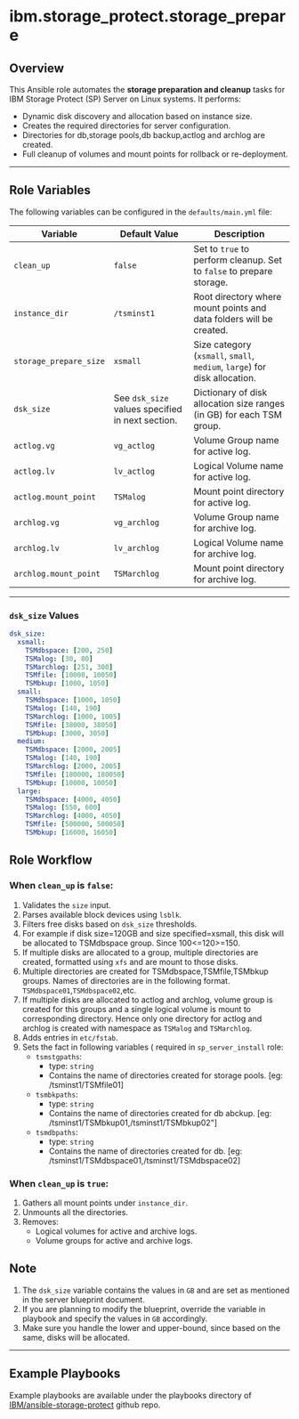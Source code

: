 # ibm.storage_protect.storage_prepare

## Overview
This Ansible role automates the **storage preparation and cleanup** tasks for IBM Storage Protect (SP) Server on Linux systems. It performs:
- Dynamic disk discovery and allocation based on instance size.
- Creates the required directories for server configuration.
- Directories for db,storage pools,db backup,actlog and archlog are created.
- Full cleanup of volumes and mount points for rollback or re-deployment.
---

## Role Variables
The following variables can be configured in the `defaults/main.yml` file:

| Variable               | Default Value                                    | Description                                                                 |
|------------------------|--------------------------------------------------|-----------------------------------------------------------------------------|
| `clean_up`             | `false`                                          | Set to `true` to perform cleanup. Set to `false` to prepare storage.       |
| `instance_dir`         | `/tsminst1`                                      | Root directory where mount points and data folders will be created.        |
| `storage_prepare_size` | `xsmall`                                         | Size category (`xsmall`, `small`, `medium`, `large`) for disk allocation.  |
| `dsk_size`             | See `dsk_size` values specified in next section. | Dictionary of disk allocation size ranges (in GB) for each TSM group.      |
| `actlog.vg`            | `vg_actlog`                                      | Volume Group name for active log.                                           |
| `actlog.lv`            | `lv_actlog`                                      | Logical Volume name for active log.                                         |
| `actlog.mount_point`   | `TSMalog`                                        | Mount point directory for active log.                                       |
| `archlog.vg`           | `vg_archlog`                                     | Volume Group name for archive log.                                          |
| `archlog.lv`           | `lv_archlog`                                     | Logical Volume name for archive log.                                        |
| `archlog.mount_point`  | `TSMarchlog`                                     | Mount point directory for archive log.                                      |

---

### `dsk_size` Values

```yaml
dsk_size:
  xsmall:
    TSMdbspace: [200, 250]
    TSMalog: [30, 80]
    TSMarchlog: [251, 300]
    TSMfile: [10000, 10050]
    TSMbkup: [1000, 1050]
  small:
    TSMdbspace: [1000, 1050]
    TSMalog: [140, 190]
    TSMarchlog: [1000, 1005]
    TSMfile: [38000, 38050]
    TSMbkup: [3000, 3050]
  medium:
    TSMdbspace: [2000, 2005]
    TSMalog: [140, 190]
    TSMarchlog: [2000, 2005]
    TSMfile: [180000, 180050]
    TSMbkup: [10000, 10050]
  large:
    TSMdbspace: [4000, 4050]
    TSMalog: [550, 600]
    TSMarchlog: [4000, 4050]
    TSMfile: [500000, 500050]
    TSMbkup: [16000, 16050]
  ```
## Role Workflow

### When `clean_up` is `false`:
1. Validates the `size` input.
2. Parses available block devices using `lsblk`.
3. Filters free disks based on `dsk_size` thresholds.
4. For example if disk size=120GB and size specified=xsmall, this disk will be allocated to TSMdbspace group. Since 100<=120>=150.
5. If multiple disks are allocated to a group, multiple directories are created, formatted using `xfs` and are mount to those disks. 
6. Multiple directories are created for TSMdbspace,TSMfile,TSMbkup groups. Names of directories are in the following format. `TSMdbspace01`,`TSMdbspace02`,etc.
7. If multiple disks are allocated to actlog and archlog, volume group is created for this groups and a single logical volume is mount to corresponding directory. Hence only one directory for actlog and archlog is created with namespace as `TSMalog` and `TSMarchlog`.
8. Adds entries in `etc/fstab`.
9. Sets the fact in following variables ( required in `sp_server_install` role:
   - `tsmstgpaths`: 
     - type: `string`
     - Contains the name of directories created for storage pools. [eg: /tsminst1/TSMfile01]
   - `tsmbkpaths`: 
     - type: `string`
     - Contains the name of directories created for db abckup. [eg: /tsminst1/TSMbkup01,/tsminst1/TSMbkup02"]
   - `tsmdbpaths`: 
     - type: `string`
     - Contains the name of directories created for db. [eg: /tsminst1/TSMdbspace01,/tsminst1/TSMdbspace02]


### When `clean_up` is `true`:
1. Gathers all mount points under `instance_dir`.
2. Unmounts all the directories.
3. Removes:
   - Logical volumes for active and archive logs.
   - Volume groups for active and archive logs.

## Note
1. The `dsk_size` variable contains the values in `GB` and are set as mentioned in the server blueprint document.
2. If you are planning to modify the blueprint, override the variable in playbook and specify the values in `GB` accordingly.
3. Make sure you handle the lower and upper-bound, since based on the same, disks will be allocated.
---

## Example Playbooks
Example playbooks are available under the playbooks directory of [IBM/ansible-storage-protect](https://github.com/IBM/ansible-storage-protect/tree/main/playbooks/storage_prepare) github repo.

